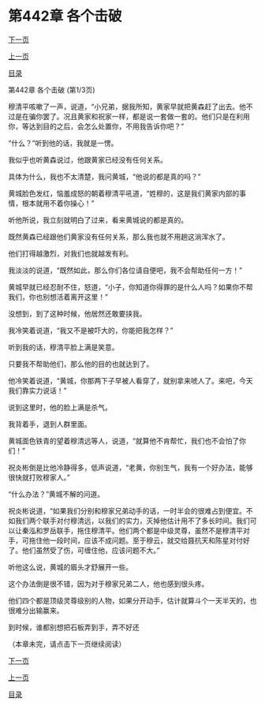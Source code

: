 <h1>第442章   各个击破</h1>
            <div><p><a href="./1324_%E7%AC%AC442%E7%AB%A0_%E5%90%84%E4%B8%AA%E5%87%BB%E7%A0%B4.md">下一页</a></p><p><a href="./1322_%E7%AC%AC441%E7%AB%A0_%E6%8B%89%E6%8B%A2.md">上一页</a></p><p><a href="../">目录</a></p></div>
            <div><p>第442章   各个击破 (第1/3页)</p><p>穆清平咳嗽了一声，说道，“小兄弟，据我所知，黄家早就把黄森赶了出去。他不过是在骗你罢了。况且黄家和祝家一样，都是说一套做一套的。他们只是在利用你，等达到目的之后，会怎么处置你，不用我告诉你吧？”</p><p>“什么？”听到他的话，我就是一愣。</p><p>我似乎也听黄森说过，他跟黄家已经没有任何关系。</p><p>具体为什么，我也不太清楚，我问黄城，“他说的都是真的吗？”</p><p>黄城脸色发红，恼羞成怒的朝着穆清平吼道，“姓穆的，这是我们黄家内部的事情，根本就用不着你操心！”</p><p>听他所说，我立刻就明白了过来，看来黄城说的都是真的。</p><p>既然黄森已经跟他们黄家没有任何关系，那么我也就不用趟这淌浑水了。</p><p>他们打得越激烈，对我们也就越发有利。</p><p>我淡淡的说道，“既然如此，那么你们各位请自便吧，我不会帮助任何一方！”</p><p>黄城早就已经忍耐不住，怒道，“小子，你知道你得罪的是什么人吗？如果你不帮我们，你也别想活着离开这里！”</p><p>没想到，到了这种时候，他居然还敢要挟我。</p><p>我冷笑着说道，“我又不是被吓大的，你能把我怎样？”</p><p>听到我的话，穆清平脸上满是笑意。</p><p>只要我不帮助他们，那么他的目的也就达到了。</p><p>他冷笑着说道，“黄城，你那两下子早被人看穿了，就别拿来唬人了。来吧，今天我们靠实力说话！”</p><p>说到这里时，他的脸上满是杀气。</p><p>我背着手，退到人群里面。</p><p>黄城面色铁青的望着穆清远等人，说道，“就算他不肯帮忙，我们也不会怕了你们！”</p><p>祝炎彬倒是比他冷静得多，低声说道，“老黄，你别生气，我有一个好办法，能够很快就打败穆家人。”</p><p>“什么办法？”黄城不解的问道。</p><p>祝炎彬说道，“如果我们分别和穆家兄弟动手的话，一时半会的很难占到便宜。不如我们两个联手对付穆清远，以我们的实力，灭掉他估计用不了多长时间。我们可以让秦泓和罗岳联手，拖住穆清平。他们两个都是中级灵尊，虽然不是穆清平对手，可拖住他一段时间，应该不成问题。至于穆云，就交给聂抗天和陈星对付好了。他们虽然受了伤，可缠住他，应该问题不大。”</p><p>听他这么说，黄城的眉头才舒展开一些。</p><p>这个办法倒是很不错，因为对于穆家兄弟二人，他也感到很头疼。</p><p>他们四个都是顶级灵尊级别的人物，如果分开动手，估计就算斗个一天半天的，也很难分出输赢来。</p><p>到时候，谁都别想把石板弄到手，弄不好还</p><p>（本章未完，请点击下一页继续阅读）</p></div>
            <div><p><a href="./1324_%E7%AC%AC442%E7%AB%A0_%E5%90%84%E4%B8%AA%E5%87%BB%E7%A0%B4.md">下一页</a></p><p><a href="./1322_%E7%AC%AC441%E7%AB%A0_%E6%8B%89%E6%8B%A2.md">上一页</a></p><p><a href="../">目录</a></p></div>